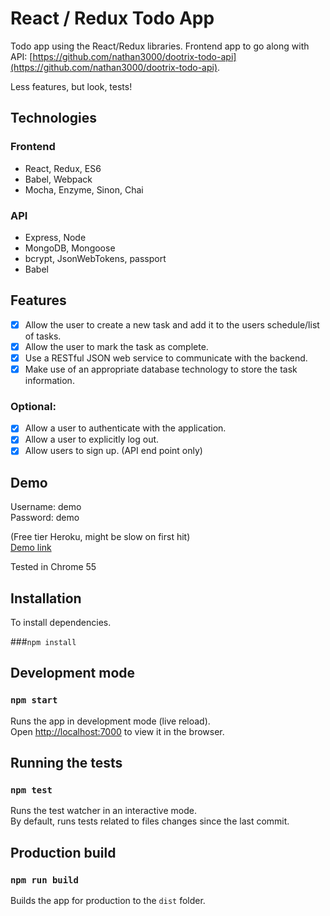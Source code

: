 # React / Redux Todo App

Todo app using the React/Redux libraries. Frontend app to go along with API: [https://github.com/nathan3000/dootrix-todo-api](https://github.com/nathan3000/dootrix-todo-api). 

Less features, but look, tests!

## Technologies

### Frontend
- React, Redux, ES6
- Babel, Webpack
- Mocha, Enzyme, Sinon, Chai

### API
- Express, Node
- MongoDB, Mongoose
- bcrypt, JsonWebTokens, passport
- Babel

## Features
- [x] Allow the user to create a new task and add it to the users schedule/list of tasks.
- [x] Allow the user to mark the task as complete.
- [x] Use a RESTful JSON web service to communicate with the backend.
- [x] Make use of an appropriate database technology to store the task information.
 
### Optional:
- [x] Allow a user to authenticate with the application. 
- [x] Allow a user to explicitly log out.
- [x] Allow users to sign up. (API end point only)

## Demo

Username: demo<br />
Password: demo

(Free tier Heroku, might be slow on first hit) <br />
[Demo link](https://safe-dawn-70415.herokuapp.com) 

Tested in Chrome 55

## Installation
To install dependencies.

###```npm install```

## Development mode

### `npm start`

Runs the app in development mode (live reload).<br>
Open [http://localhost:7000](http://localhost:7000) to view it in the browser.

## Running the tests

### `npm test`

Runs the test watcher in an interactive mode.<br>
By default, runs tests related to files changes since the last commit.

## Production build
### `npm run build`

Builds the app for production to the `dist` folder.



